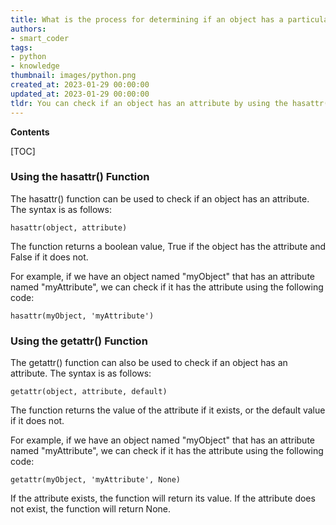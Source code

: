 ```yaml
---
title: What is the process for determining if an object has a particular attribute?
authors:
- smart_coder
tags:
- python
- knowledge
thumbnail: images/python.png
created_at: 2023-01-29 00:00:00
updated_at: 2023-01-29 00:00:00
tldr: You can check if an object has an attribute by using the hasattr() function.
---
```


**Contents**

[TOC]

### Using the hasattr() Function
The hasattr() function can be used to check if an object has an attribute. The syntax is as follows:
```
hasattr(object, attribute)
```

The function returns a boolean value, True if the object has the attribute and False if it does not. 

For example, if we have an object named "myObject" that has an attribute named "myAttribute", we can check if it has the attribute using the following code:

```
hasattr(myObject, 'myAttribute')
```

### Using the getattr() Function
The getattr() function can also be used to check if an object has an attribute. The syntax is as follows:
```
getattr(object, attribute, default)
```

The function returns the value of the attribute if it exists, or the default value if it does not.

For example, if we have an object named "myObject" that has an attribute named "myAttribute", we can check if it has the attribute using the following code:

```
getattr(myObject, 'myAttribute', None)
```

If the attribute exists, the function will return its value. If the attribute does not exist, the function will return None.
